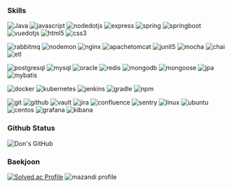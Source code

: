 ### Skills
<!-- -->
![Java](https://img.shields.io/badge/Java-007396.svg?&style=for-the-badge&logo=java&logoColor=white)
![javascript](https://img.shields.io/badge/javascript-F7DF1E.svg?&style=for-the-badge&logo=javascript&logoColor=white)
![nodedotjs](https://img.shields.io/badge/node.js-339933.svg?&style=for-the-badge&logo=nodedotjs&logoColor=white)
![express](https://img.shields.io/badge/express-000000.svg?&style=for-the-badge&logo=express&logoColor=white)
![spring](https://img.shields.io/badge/spring-6DB33F.svg?&style=for-the-badge&logo=spring&logoColor=white)
![springboot](https://img.shields.io/badge/springboot-6DB33F.svg?&style=for-the-badge&logo=springboot&logoColor=white)
![vuedotjs](https://img.shields.io/badge/vue.js-4FC08D.svg?&style=for-the-badge&logo=vuedotjs&logoColor=white)
![html5](https://img.shields.io/badge/html5-E34F26.svg?&style=for-the-badge&logo=html5&logoColor=white)
![css3](https://img.shields.io/badge/css3-1572B6.svg?&style=for-the-badge&logo=css3&logoColor=white)
<br/>

<!-- -->
![rabbitmq](https://img.shields.io/badge/rabbitmq-FF6600.svg?&style=for-the-badge&logo=rabbitmq&logoColor=white)
![nodemon](https://img.shields.io/badge/nodemon-76D04B.svg?&style=for-the-badge&logo=nodemon&logoColor=white)
![nginx](https://img.shields.io/badge/nginx-009639.svg?&style=for-the-badge&logo=nginx&logoColor=white)
![apachetomcat](https://img.shields.io/badge/tomcat-F8DC75.svg?&style=for-the-badge&logo=apachetomcat&logoColor=white)
![junit5](https://img.shields.io/badge/junit5-25A162.svg?&style=for-the-badge&logo=junit5&logoColor=white)
![mocha](https://img.shields.io/badge/mocha-8D6748.svg?&style=for-the-badge&logo=mocha&logoColor=white)
![chai](https://img.shields.io/badge/chai-A30701.svg?&style=for-the-badge&logo=chai&logoColor=white)
![etl](https://img.shields.io/badge/etl-A90533.svg?&style=for-the-badge&logo=etl&logoColor=white)
<br/>

<!-- -->
![postgresql](https://img.shields.io/badge/postgresql-4169E1.svg?&style=for-the-badge&logo=postgresql&logoColor=white)
![mysql](https://img.shields.io/badge/mysql-4479A1.svg?&style=for-the-badge&logo=mysql&logoColor=white)
![oracle](https://img.shields.io/badge/oracle-F80000.svg?&style=for-the-badge&logo=oracle&logoColor=white)
![redis](https://img.shields.io/badge/redis-DC382D.svg?&style=for-the-badge&logo=redis&logoColor=white)
![mongodb](https://img.shields.io/badge/mongodb-47A248.svg?&style=for-the-badge&logo=mongodb&logoColor=white)
![mongoose](https://img.shields.io/badge/mongoose-880000.svg?&style=for-the-badge&logo=mongoose&logoColor=white)
![jpa](https://img.shields.io/badge/jpa-34E27A.svg?&style=for-the-badge&logo=jpa&logoColor=white)
![mybatis](https://img.shields.io/badge/mybatis-97979A.svg?&style=for-the-badge&logo=mybatis&logoColor=white)
<br/>

<!-- -->
![docker](https://img.shields.io/badge/docker-2496ED.svg?&style=for-the-badge&logo=docker&logoColor=white)
![kubernetes](https://img.shields.io/badge/kubernetes-326CE5.svg?&style=for-the-badge&logo=kubernetes&logoColor=white)
![jenkins](https://img.shields.io/badge/jenkins-FFEC6E.svg?&style=for-the-badge&logo=jenkins&logoColor=white)
![gradle](https://img.shields.io/badge/gradle-007396.svg?&style=for-the-badge&logo=gradle&logoColor=white)
![npm](https://img.shields.io/badge/npm-CB3837.svg?&style=for-the-badge&logo=npm&logoColor=white)
<br/>

<!-- -->
![git](https://img.shields.io/badge/git-F05032.svg?&style=for-the-badge&logo=git&logoColor=white)
![github](https://img.shields.io/badge/github-C71D23.svg?&style=for-the-badge&logo=github&logoColor=white)
![vault](https://img.shields.io/badge/vault-D24939.svg?&style=for-the-badge&logo=vault&logoColor=white)
![jira](https://img.shields.io/badge/jira-D24939.svg?&style=for-the-badge&logo=jira&logoColor=white)
![confluence](https://img.shields.io/badge/confluence-172B4D.svg?&style=for-the-badge&logo=confluence&logoColor=white)
![sentry](https://img.shields.io/badge/sentry-362D59.svg?&style=for-the-badge&logo=sentry&logoColor=white)
![linux](https://img.shields.io/badge/linux-FCC624.svg?&style=for-the-badge&logo=linux&logoColor=white)
![ubuntu](https://img.shields.io/badge/ubuntu-E95420.svg?&style=for-the-badge&logo=ubuntu&logoColor=white)
![centos](https://img.shields.io/badge/centos-262577.svg?&style=for-the-badge&logo=centos&logoColor=white)
![grafana](https://img.shields.io/badge/grafana-F46800.svg?&style=for-the-badge&logo=grafana&logoColor=white)
![kibana](https://img.shields.io/badge/kibana-005571.svg?&style=for-the-badge&logo=kibana&logoColor=white)



<!-- -->
### Github Status
![Don's GitHub](https://github-readme-stats.vercel.app/api?username=kos5667&show_icons=true&theme=highcontrast)




<!-- -->
### Baekjoon
[![Solved.ac Profile](http://mazassumnida.wtf/api/v2/generate_badge?boj=kos5667)](https://solved.ac/kos5667/)
![mazandi profile](http://mazandi.herokuapp.com/api?handle=kos5667&theme=cold)

<!--
**kos5667/kos5667** is a ✨ _special_ ✨ repository because its `README.md` (this file) appears on your GitHub profile.

Here are some ideas to get you started:

- 🔭 I’m currently working on ...
- 🌱 I’m currently learning ...
- 👯 I’m looking to collaborate on ...
- 🤔 I’m looking for help with ...
- 💬 Ask me about ...
- 📫 How to reach me: ...
- 😄 Pronouns: ...
- ⚡ Fun fact: ...
-->
